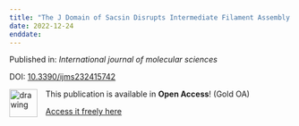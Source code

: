 ```yaml
---
title: "The J Domain of Sacsin Disrupts Intermediate Filament Assembly."
date: 2022-12-24
enddate:
---
```


Published in: *International journal of molecular sciences*

DOI: [10.3390/ijms232415742](https://doi.org/10.3390/ijms232415742)

<img src="https://upload.wikimedia.org/wikipedia/commons/thumb/7/77/Open_Access_logo_PLoS_transparent.svg/800px-Open_Access_logo_PLoS_transparent.svg.png" alt="drawing" width="50" align="left"/> &nbsp;&nbsp;&nbsp;This publication is available in **Open Access**! (Gold OA)

&nbsp;&nbsp;&nbsp;<a href="https://www.mdpi.com/1422-0067/23/24/15742/pdf?version=1670834390">Access it freely here</a>

